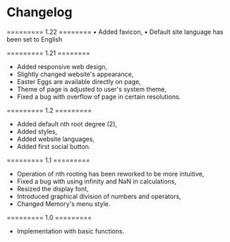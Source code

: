 # Changelog

========= 1.22 ========
• Added favicon,
• Default site language has been set to English

========= 1.21 ========
- Added responsive web design,
- Slightly changed website's appearance,
- Easter Eggs are available directly on page,
- Theme of page is adjusted to user's system theme,
- Fixed a bug with overflow of page in certain resolutions.

========= 1.2 =========
- Added default nth root degree (2),
- Added styles,
- Added website languages,
- Added first social button.

========= 1.1 =========
- Operation of nth rooting has been reworked to be more intuitive,
- Fixed a bug with using infinity and NaN in calculations,
- Resized the display font,
- Introduced graphical division of numbers and operators,
- Changed Memory's menu style.

========= 1.0 =========
- Implementation with basic functions.
